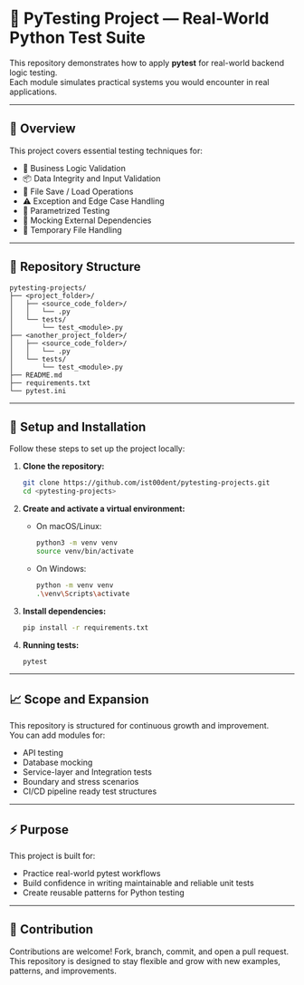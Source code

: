 # 🧪 PyTesting Project — Real-World Python Test Suite

This repository demonstrates how to apply **pytest** for real-world backend logic testing.  
Each module simulates practical systems you would encounter in real applications.

---

## 💼 Overview

This project covers essential testing techniques for:

- 🧮 Business Logic Validation  
- 📦 Data Integrity and Input Validation  
- 💾 File Save / Load Operations  
- ⚠️ Exception and Edge Case Handling  
- 🧪 Parametrized Testing  
- 🧰 Mocking External Dependencies  
- 📂 Temporary File Handling  

---

## 📑 Repository Structure

```
pytesting-projects/  
├── <project_folder>/  
│   ├── <source_code_folder>/  
│   │   └── .py  
│   └── tests/  
│       └── test_<module>.py  
├── <another_project_folder>/  
│   ├── <source_code_folder>/  
│   │   └── .py  
│   └── tests/  
│       └── test_<module>.py  
├── README.md  
├── requirements.txt  
└── pytest.ini  

```

---

## 🚀 Setup and Installation

Follow these steps to set up the project locally:

1.  **Clone the repository:**
    ```bash
    git clone https://github.com/ist00dent/pytesting-projects.git
    cd <pytesting-projects>
    ```

2.  **Create and activate a virtual environment:**
    * On macOS/Linux:
        ```bash
        python3 -m venv venv
        source venv/bin/activate
        ```
    * On Windows:
        ```bash
        python -m venv venv
        .\venv\Scripts\activate
        ```

3.  **Install dependencies:**
    ```bash
    pip install -r requirements.txt
    ```

4. **Running tests:**
    ```bash
    pytest
    ```

---

## 📈 Scope and Expansion

This repository is structured for continuous growth and improvement.  
You can add modules for:

- API testing  
- Database mocking  
- Service-layer and Integration tests  
- Boundary and stress scenarios  
- CI/CD pipeline ready test structures  

---

## ⚡ Purpose

This project is built for:
- Practice real-world pytest workflows  
- Build confidence in writing maintainable and reliable unit tests  
- Create reusable patterns for Python testing  

---

## 🤝 Contribution

Contributions are welcome! Fork, branch, commit, and open a pull request.  
This repository is designed to stay flexible and grow with new examples, patterns, and improvements.

